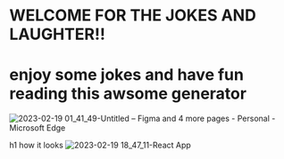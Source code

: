 # WELCOME FOR THE JOKES AND LAUGHTER!!
# enjoy some jokes and have fun reading this awsome generator 
![2023-02-19 01_41_49-Untitled – Figma and 4 more pages - Personal - Microsoft​ Edge](https://user-images.githubusercontent.com/115747784/219933345-1306c7a6-59f1-4600-a27f-01ccc29b9dbd.png)

h1 how it looks
![2023-02-19 18_47_11-React App](https://user-images.githubusercontent.com/115747784/219982993-b0942adb-3747-49fa-ab69-753bd335dee2.png)
